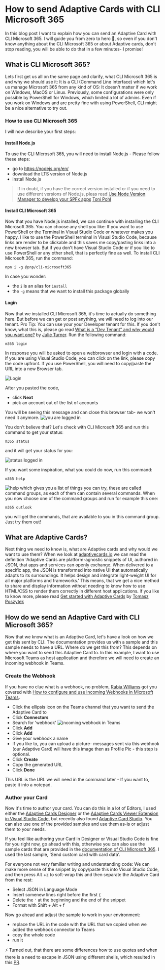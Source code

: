 # How to send Adaptive Cards with CLI Microsoft 365

In this blog post I want to explain how you can send an Adaptive Card with CLI Microsoft 365. I will guide you from zero to hero 🚀, so even if you don't know anything about  the CLI Microsoft 365 or about Adaptive cards, don't  stop reading, you will be able to do that in a few minutes- I promise! 

## What is CLI Microsoft 365?

Lets first get us all on the same page and clarify, what CLI Microsoft 365 is and why we should use it: It is a CLI (Command Line Interface) which let's us manage Microsoft 365 from any kind of OS: It doesn't matter if we work on Windows, MacOS or Linux. Previously, some configurations were only possible by PowerShell for Windows, which limited a lot of admins. Even if you work on Windows and are pretty fine with using PowerShell, CLI might be a nice alternative to try out. 

### How to use CLI Microsoft 365 

I will now describe your first steps:

#### Install Node.js

To use the CLI MIcrosoft 365, you will need to install Node.js - Please follow these steps: 

* go to https://nodejs.org/en/
* download the LTS version of Node.js
* install Node.js

> If in doubt, if you have the correct version installed or if you need to use different versions of Node.js, pleas read [Use Node Version Manager to develop your SPFx apps](https://techcommunity.microsoft.com/t5/microsoft-365-pnp-blog/use-node-version-manager-to-develop-your-spfx-apps/ba-p/2128393) [Toni Pohl](https://twitter.com/atwork)


#### Install CLI Microsoft 365

Now that you have Node.js installed, we can continue with installing the CLI Microsoft 365. You can choose any shell you like: If you want to use PowerShell or the Terminal in Visual Studio Code or whatever makes you happy. I like to use the PowerShell terminal in Visual Studio Code, because links are render to be clickable and this saves me copy/pasting links into a new browser tab. But if you don't have Visual Studio Code or if you like to use PowerShell or any other shell, that is perfectly fine as well. To install CLI Microsoft 365, run the command: 


`npm i -g @pnp/cli-microsoft365`

In case you wonder: 

* the `i` is an alias for `install`
* the `-g` means that we want to install this package globally

#### Login

Now that we installed CLI Microsoft 365, it's time to actually do something here. But before we can get or post anything, we will need to log into our tenant. Pro Tip: You can use your your Developer tenant for this. If you don't know, what this is, please go read [What is a “Dev Tenant” and why would you want one?](https://techcommunity.microsoft.com/t5/microsoft-365-pnp-blog/what-is-a-dev-tenant-and-why-would-you-want-one/ba-p/2036610) by [Julie Turner](https://twitter.com/jfj1997). Run the following command: 

`m365 login`

In response you will be asked to open a webbrowser and login with a code. If you are using Visual Studio Code, you can click on the link, please copy the code upfront. If you use PowerShell, you will need to copy/paste the URL into a new Browser tab. 

![Login](https://github.com/LuiseFreese/blog/blob/main/media/how-to-send-adaptivecards-with-CLIMicrosoft365/login.png)

After you pasted the code, 

* click **Next**
* pick an account out of the list of accounts

You will be seeing this message and can close this browser tab- we won't need it anymore. 
![you are logged in](https://github.com/LuiseFreese/blog/blob/main/media/how-to-send-adaptivecards-with-CLIMicrosoft365/PnPmanagementShellOK.png)

You don't believe that? Let's check with CLI Microsoft 365 and run this command to get your status: 

`m365 status`

and it will get your status for you: 
 
![status logged in](https://github.com/LuiseFreese/blog/blob/main/media/how-to-send-adaptivecards-with-CLIMicrosoft365/status.png)
 
If you want some inspiration, what you could do now, run this command: 

`m365 help`

![help](https://github.com/LuiseFreese/blog/blob/main/media/how-to-send-adaptivecards-with-CLIMicrosoft365/help.png)
which gives you a list of things you can try, these are called command groups, as each of them can contain several commands. When you now choose one of the command groups and run for example this one:

`m365 outlook`

 you will get the commands, that are available to you in this command group. Just try them out!

## What are Adaptive Cards?

Next thing we need to know is, what are Adaptive cards and why would we want to use them? When we look at [adaptivecards.io](https://adaptivecards.io) we can read the definition 'Adaptive Cards are platform-agnostic snippets of UI, authored in JSON, that apps and services can openly exchange. When delivered to a specific app, the JSON is transformed into native UI that automatically adapts to its surroundings. It helps design and integrate light-weight UI for all major platforms and frameworks.' This means, that we get a nice method to share and display information without needing to know how to use HTML/CSS to render them correctly in different host applications. If you like to know more, please read [Get started with Adaptive Cards](https://techcommunity.microsoft.com/t5/microsoft-365-pnp-blog/get-started-with-adaptive-cards/ba-p/2048786) by [Tomasz Poszytek](https://twitter.com/tomaszposzytek)

## How do we send an Adaptive Card with CLI Microsoft 365? 

Now that we know what is an Adaptive Card, let's have a look on how we get this sent by CLI. The documentation provides us with a sample and this sample needs to have a URL. Where do we get this from? This depends on where you want to send this Adaptive Card to. In this example, I want to use Microsoft Teams as host application and therefore we will need to create an incoming webhook in Teams. 

### Create the Webhook

If you have no clue what is a webhook, no problem, [Rabia Williams](https://www.twitter.com/williamsrabia) got you covered with [How to configure and use Incoming Webhooks in Microsoft Teams](https://techcommunity.microsoft.com/t5/microsoft-365-pnp-blog/how-to-configure-and-use-incoming-webhooks-in-microsoft-teams/ba-p/2051118). 

* Click the ellipsis icon on the Teams channel that you want to send the Adaptive Card to
* Click **Connectors**
* Search for 'webhook'
![incoming webhook in Teams](https://github.com/LuiseFreese/blog/blob/main/media/how-to-send-adaptivecards-with-CLIMicrosoft365/incoming-webhook.png)
* Click **Add**
* Click **Add**
* Give your webhook a name
* If you like to, you can upload a picture- messages sent via this webhook (our Adaptive Card) will have this image then as Profile Pic - this step is optional. 
* Click **Create** 
* Copy the generated URL
* Click **Done**

This URL is the URL we will need in the command later - If you want to, paste it into a notepad. 

### Author your Card

Now it's time to author your card. You can do this in a lot of Editors, I used either the [Adaptive Cards Designer](https://adaptivecards.io/designer) or the [Adaptive Cards Viewer Extension in Visual Studio Code](https://marketplace.visualstudio.com/items?itemName=tomlm.vscode-adaptivecards), but recently also found [Adaptive Card Studio](https://marketplace.visualstudio.com/items?itemName=madewithcardsio.adaptivecardsstudiobeta). You can also use one of the provided samples and use them as-is or adjust them to your needs. 

If you feel like authoring your Card in Designer or Visual Studio Code is fine for you right now, go ahead with this, otherwise you can also use the sample cards that are provided in the [documentation of CLI Microsoft 365](https://pnp.github.io/cli-microsoft365/cmd/adaptivecard/adaptivecard-send/). I used the last sample, 'Send custom card with card data'.

For everyone not very familiar writing and understanding code: We can make more sense of the snippet by copy/paste this into Visual Studio Code, and then press Alt +z to soft-wrap this and then separate the Adaptive Card from the rest:

* Select JSON in Language Mode
* Insert somenew lines right before the first `{`
* Delete the `'` at the beginning and the end of the snippet
* Format with Shift + Alt + f

Now go ahead and adjust the sample to work in your environment:

* replace the URL in the code with the URL that we copied when we added the webhook connector to Teams
* copy the whole code
* run it 

⚡ Turned out, that there are some differences how to use quotes and when there is a need to escape in JSON using different shells, which resulted in this [PR](https://github.com/pnp/cli-microsoft365/pull/2167). 



